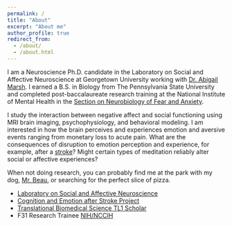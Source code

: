 ```yaml
---
permalink: /
title: "About"
excerpt: "About me"
author_profile: true
redirect_from: 
  - /about/
  - /about.html
---
```


I am a Neuroscience Ph.D. candidate in the Laboratory on Social and Affective Neuroscience at Georgetown University working with [Dr. Abigail Marsh](http://www.abigailmarsh.com/). I earned a B.S. in Biology from The Pennsylvania State University and completed post-baccalaureate research training at the National Institute of Mental Health in the [Section on Neurobiology of Fear and Anxiety](https://www.nimh.nih.gov/research/research-conducted-at-nimh/research-areas/clinics-and-labs/snfa/index.shtml).

I study the interaction between negative affect and social functioning using MRI brain imaging, psychophysiology, and behavioral modeling. I am interested in how the brain perceives and experiences emotion and aversive events ranging from monetary loss to acute pain. What are the consequences of disruption to emotion perception and experience, for example, after a [stroke](https://cbpr.georgetown.edu/researchlabs/cognition-and-emotion/)? Might certain types of meditation reliably alter social or affective experiences?

When not doing research, you can probably find me at the park with my dog, [Mr. Beau](https://kmo5128.github.io/images/mrbeau.png), or searching for the perfect slice of pizza.


* [Laboratory on Social and Affective Neuroscience](https://aamarsh.wordpress.com/lab/)
* [Cognition and Emotion after Stroke Project](https://cbpr.georgetown.edu/researchlabs/cognition-and-emotion/)
* [Translational Biomedical Science TL1 Scholar](https://www.translationalbiomedicalscience.org/scholars)
* F31 Research Trainee [NIH/NCCIH](https://www.nccih.nih.gov)

